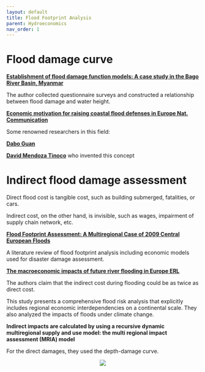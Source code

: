 ```yaml
---
layout: default
title: Flood Footprint Analysis
parent: Hydroeconomics
nav_order: 1
---
```


# Flood damage curve

__[Establishment of flood damage function models: A case study in the Bago River Basin, Myanmar](https://www-sciencedirect-com.stanford.idm.oclc.org/science/article/pii/S2212420918301122?via%3Dihub)__

The author collected questionnaire surveys and constructed a relationship between flood damage and water height.

__[Economic motivation for raising coastal flood defenses in Europe Nat. Communication](https://www.nature.com/articles/s41467-020-15665-3)__

Some renowned researchers in this field:

__[Dabo Guan](https://scholar.google.com.sg/citations?user=tvJSBWUAAAAJ&hl=en&oi=ao)__

__[David Mendoza Tinoco](https://scholar.google.com/citations?user=g49DLJkAAAAJ&hl=es)__ who invented this concept


# Indirect flood damage assessment

Direct flood cost is tangible cost, such as building submerged, fatalities, or cars.

Indirect cost, on the other hand, is invisible, such as wages, impairment of supply chain network, etc.

__[Flood Footprint Assessment: A Multiregional Case of 2009 Central European Floods](https://web.archive.org/web/20211206191008id_/https://onlinelibrary.wiley.com/doi/pdf/10.1111/risa.13497#:~:text=The%20flood%20footprint%20is%20an%20impact%20accounting,assess%20the%20physical%20damage%20(direct)%20and%20production)__

A literature review of flood footprint analysis including economic models used for disaster damage assessment.

__[The macroeconomic impacts of future river flooding in Europe ERL](https://iopscience.iop.org/article/10.1088/1748-9326/ab3306)__

The authors claim that the indirect cost during flooding could be as twice as direct cost.

This study presents a comprehensive flood risk analysis that explicitly includes regional economic interdependencies on a continental scale. They also analyzed the impacts of floods under climate change.

__Indirect impacts are calculated by using a recursive dynamic multiregional supply and use model: the multi regional impact assessment (MRIA) model__

For the direct damages, they used the depth-damage curve.

<p align="center">
<img src="https://cfn-live-content-bucket-iop-org.s3.amazonaws.com/journals/1748-9326/14/8/084042/revision2/erlab3306f1_hr.jpg?AWSAccessKeyId=AKIAYDKQL6LTV7YY2HIK&Expires=1691095473&Signature=RVbgWxE9yEv%2BZEWRa3qtl7ZIIl4%3D">
</p>
